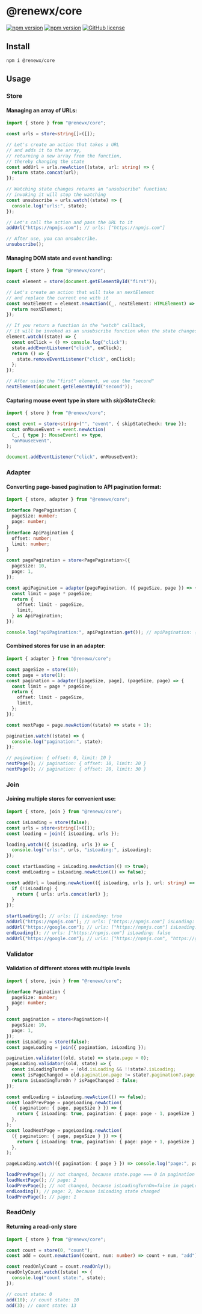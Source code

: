 # @renewx/core

[![npm version](https://img.shields.io/npm/v/@renewx/core.svg?style=flat)](https://www.npmjs.com/package/@renewx/core) [![npm version](https://deno.bundlejs.com/?q=@renewx/core&treeshake=[{+store,adapter,join+}]&badge=)](https://www.npmjs.com/package/@renewx/core) [![GitHub license](https://img.shields.io/badge/license-MIT-blue.svg)](https://github.com/adv0cat/renewx/blob/main/LICENSE)

## Install

```shell
npm i @renewx/core
```

## Usage

### Store

#### Managing an array of URLs:

```ts
import { store } from "@renewx/core";

const urls = store<string[]>([]);

// Let's create an action that takes a URL
// and adds it to the array,
// returning a new array from the function,
// thereby changing the state
const addUrl = urls.newAction((state, url: string) => {
  return state.concat(url);
});

// Watching state changes returns an "unsubscribe" function;
// invoking it will stop the watching
const unsubscribe = urls.watch((state) => {
  console.log("urls:", state);
});

// Let's call the action and pass the URL to it
addUrl("https://npmjs.com"); // urls: ["https://npmjs.com"]

// After use, you can unsubscribe.
unsubscribe();
```

#### Managing DOM state and event handling:

```ts
import { store } from "@renewx/core";

const element = store(document.getElementById("first"));

// Let's create an action that will take an nextElement
// and replace the current one with it
const nextElement = element.newAction((_, nextElement: HTMLElement) => {
  return nextElement;
});

// If you return a function in the "watch" callback,
// it will be invoked as an unsubscribe function when the state changes.
element.watch((state) => {
  const onClick = () => console.log("click");
  state.addEventListener("click", onClick);
  return () => {
    state.removeEventListener("click", onClick);
  };
});

// After using the "first" element, we use the "second"
nextElement(document.getElementById("second"));
```

#### Capturing mouse event type in store with _skipStateCheck_:

```ts
import { store } from "@renewx/core";

const event = store<string>("", "event", { skipStateCheck: true });
const onMouseEvent = event.newAction(
  (_, { type }: MouseEvent) => type,
  "onMouseEvent",
);

document.addEventListener("click", onMouseEvent);
```

### Adapter

#### Converting page-based pagination to API pagination format:

```ts
import { store, adapter } from "@renewx/core";

interface PagePagination {
  pageSize: number;
  page: number;
}
interface ApiPagination {
  offset: number;
  limit: number;
}

const pagePagination = store<PagePagination>({
  pageSize: 10,
  page: 1,
});

const apiPagination = adapter(pagePagination, ({ pageSize, page }) => {
  const limit = page * pageSize;
  return {
    offset: limit - pageSize,
    limit,
  } as ApiPagination;
});

console.log("apiPagination:", apiPagination.get()); // apiPagination: { offset: 0, limit: 10 }
```

#### Combined stores for use in an adapter:

```ts
import { adapter } from "@renewx/core";

const pageSize = store(10);
const page = store(1);
const pagination = adapter([pageSize, page], (pageSize, page) => {
  const limit = page * pageSize;
  return {
    offset: limit - pageSize,
    limit,
  };
});

const nextPage = page.newAction((state) => state + 1);

pagination.watch((state) => {
  console.log("pagination:", state);
});

// pagination: { offset: 0, limit: 10 }
nextPage(); // pagination: { offset: 10, limit: 20 }
nextPage(); // pagination: { offset: 20, limit: 30 }
```

### Join

#### Joining multiple stores for convenient use:

```ts
import { store, join } from "@renewx/core";

const isLoading = store(false);
const urls = store<string[]>([]);
const loading = join({ isLoading, urls });

loading.watch(({ isLoading, urls }) => {
  console.log("urls:", urls, "isLoading:", isLoading);
});

const startLoading = isLoading.newAction(() => true);
const endLoading = isLoading.newAction(() => false);

const addUrl = loading.newAction(({ isLoading, urls }, url: string) => {
  if (!isLoading) {
    return { urls: urls.concat(url) };
  }
});

startLoading(); // urls: [] isLoading: true
addUrl("https://npmjs.com"); // urls: ["https://npmjs.com"] isLoading: true
addUrl("https://google.com"); // urls: ["https://npmjs.com"] isLoading: true
endLoading(); // urls: ["https://npmjs.com"] isLoading: false
addUrl("https://google.com"); // urls: ["https://npmjs.com", "https://google.com"] isLoading: true
```

### Validator

#### Validation of different stores with multiple levels

```ts
import { store, join } from "@renewx/core";

interface Pagination {
  pageSize: number;
  page: number;
}

const pagination = store<Pagination>({
  pageSize: 10,
  page: 1,
});
const isLoading = store(false);
const pageLoading = join({ pagination, isLoading });

pagination.validator((old, state) => state.page > 0);
pageLoading.validator((old, state) => {
  const isLoadingTurnOn = !old.isLoading && !!state?.isLoading;
  const isPageChanged = old.pagination.page != state?.pagination?.page;
  return isLoadingTurnOn ? isPageChanged : false;
});

const endLoading = isLoading.newAction(() => false);
const loadPrevPage = pageLoading.newAction(
  ({ pagination: { page, pageSize } }) => {
    return { isLoading: true, pagination: { page: page - 1, pageSize } };
  },
);
const loadNextPage = pageLoading.newAction(
  ({ pagination: { page, pageSize } }) => {
    return { isLoading: true, pagination: { page: page + 1, pageSize } };
  },
);

pageLoading.watch(({ pagination: { page } }) => console.log("page:", page));

loadPrevPage(); // not changed, because state.page === 0 in pagination validator
loadNextPage(); // page: 2
loadPrevPage(); // not changed, because isLoadingTurnOn=false in pageLoading validator
endLoading(); // page: 2, because isLoading state changed
loadPrevPage(); // page: 1
```

### ReadOnly

#### Returning a read-only store

```ts
import { store } from "@renewx/core";

const count = store(0, "count");
const add = count.newAction((count, num: number) => count + num, "add");

const readOnlyCount = count.readOnly();
readOnlyCount.watch((state) => {
  console.log("count state:", state);
});

// count state: 0
add(10); // count state: 10
add(3); // count state: 13
```
